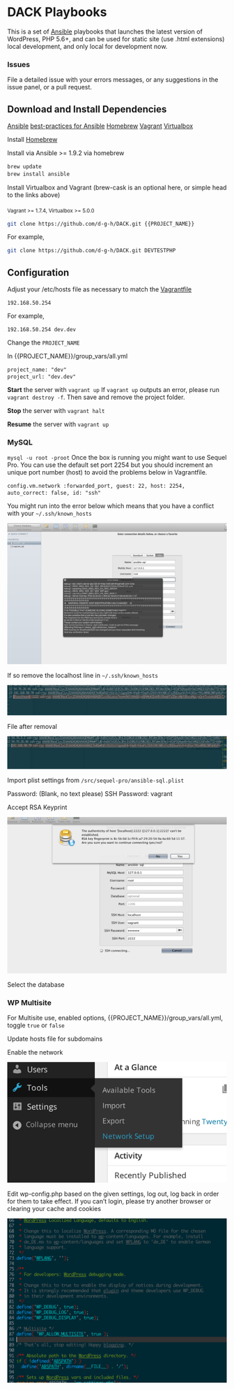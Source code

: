 # DACK Playbooks

This is a set of [Ansible](http://www.ansible.com) playbooks that launches the latest version of WordPress, PHP 5.6+, and can be used for static site (use .html extensions) local development, and only local for development now.

### Issues
File a detailed issue with your errors messages, or any suggestions in the issue panel, or a pull request.

## Download and Install Dependencies
[Ansible](http://www.ansible.com)
[best-practices for Ansible](http://docs.ansible.com/playbooks_best_practices.html)
[Homebrew](http://brew.sh)
[Vagrant](http://www.vagrantup.com)
[Virtualbox](https://www.virtualbox.org)

Install [Homebrew](http://brew.sh)

Install via Ansible >= 1.9.2 via homebrew
```sh
brew update
brew install ansible
```

Install Virtualbox and Vagrant (brew-cask is an optional here, or simple head to the links above)

<sub>Vagrant >= 1.7.4, Virtualbox >= 5.0.0</sub>

```sh
git clone https://github.com/d-g-h/DACK.git {{PROJECT_NAME}}
```

For example,
```sh
git clone https://github.com/d-g-h/DACK.git DEVTESTPHP
```

## Configuration

Adjust your /etc/hosts file as necessary to match the [Vagrantfile](https://github.com/RadishLab/STACK/blob/master/Vagrantfile)

```
192.168.50.254
```

For example,
```hosts
192.168.50.254 dev.dev
```

Change the `PROJECT_NAME`

In {{PROJECT_NAME}}/group_vars/all.yml

```
project_name: "dev"
project_url: "dev.dev"
```

**Start** the server with `vagrant up`
If `vagrant up` outputs an error, please run `vagrant destroy -f`. Then save and remove the project folder.

**Stop** the server with `vagrant halt`

**Resume** the server with `vagrant up`

### MySQL
`mysql -u root -proot`
Once the box is running you might want to use Sequel Pro.
You can use the default set port 2254 but you should increment an unique port number (host) to avoid the problems below in Vagrantfile.

```
config.vm.network :forwarded_port, guest: 22, host: 2254, auto_correct: false, id: "ssh"
```

You might run into the error below which means that you have a conflict with your `~/.ssh/known_hosts`

![Middle Man Attack Warning](/src/img/Screen%20Shot%202014-08-05%20at%208.57.46%20AM.png)

If so remove the localhost line in `~/.ssh/known_hosts`

![Remove localhost](/src/img/Screen%20Shot%202014-08-05%20at%208.59.36%20AM.png)

File after removal

![Remove localhost](/src/img/Screen%20Shot%202014-08-05%20at%208.59.52%20AM.png)

Import plist settings from `/src/sequel-pro/ansible-sql.plist`

Password: (Blank, no text please)
SSH Password: vagrant

Accept RSA Keyprint

![Accept RSA Keyprint](/src/img/Screen%20Shot%202014-08-05%20at%209.00.02%20AM.png)

Select the database

### WP Multisite
For Multisite use, enabled options, {{PROJECT_NAME}}/group_vars/all.yml, toggle `true` or `false`

Update hosts file for subdomains

Enable the network

![Enable network](/src/img/enable_network.png)

Edit wp-config.php based on the given settings, log out, log back in order for them to take effect.
If you can’t login, please try another browser or clearing your cache and cookies

![wp-config.php](/src/img/update_wp_config.png)

